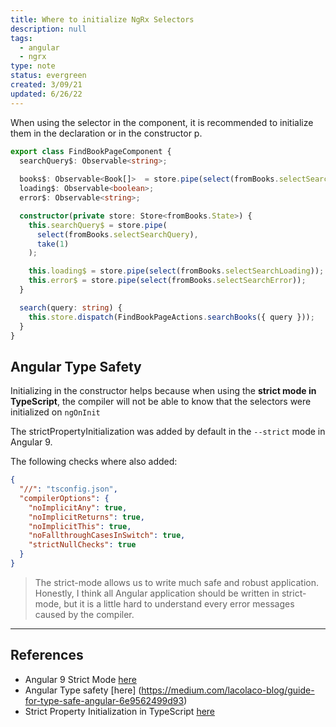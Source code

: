 ```yaml
---
title: Where to initialize NgRx Selectors
description: null
tags:
  - angular
  - ngrx
type: note
status: evergreen
created: 3/09/21
updated: 6/26/22
---
```


When using the selector in the component, it is recommended  to initialize them in the declaration or  in the constructor p.

```ts
export class FindBookPageComponent {
  searchQuery$: Observable<string>;
 
  books$: Observable<Book[]>  = store.pipe(select(fromBooks.selectSearchResults));
  loading$: Observable<boolean>;
  error$: Observable<string>;

  constructor(private store: Store<fromBooks.State>) {
    this.searchQuery$ = store.pipe(
      select(fromBooks.selectSearchQuery),
      take(1)
    );

    this.loading$ = store.pipe(select(fromBooks.selectSearchLoading));
    this.error$ = store.pipe(select(fromBooks.selectSearchError));
  }

  search(query: string) {
    this.store.dispatch(FindBookPageActions.searchBooks({ query }));
  }
}
```

## Angular Type Safety

Initializing in the constructor helps because when using the **strict mode in TypeScript**, the compiler will not be able to know that the selectors were initialized on `ngOnInit`

The strictPropertyInitialization was added by default in the `--strict` mode in Angular 9.

The following checks where also added:

```json
{
  "//": "tsconfig.json",
  "compilerOptions": {
    "noImplicitAny": true,
    "noImplicitReturns": true,
    "noImplicitThis": true,
    "noFallthroughCasesInSwitch": true,
    "strictNullChecks": true
  }
}
```

> The strict-mode allows us to write much safe and robust application. Honestly, I think all Angular application should be written in strict-mode, but it is a little hard to understand every error messages caused by the compiler.

---

## References

- Angular 9 Strict Mode [here](https://indepth.dev/a-look-at-major-features-in-the-angular-ivy-version-9-release/#strict-mode)
- Angular Type safety [here] (<https://medium.com/lacolaco-blog/guide-for-type-safe-angular-6e9562499d93>)
- Strict Property Initialization in TypeScript [here](https://mariusschulz.com/articles/strict-property-initialization-in-typescript)
